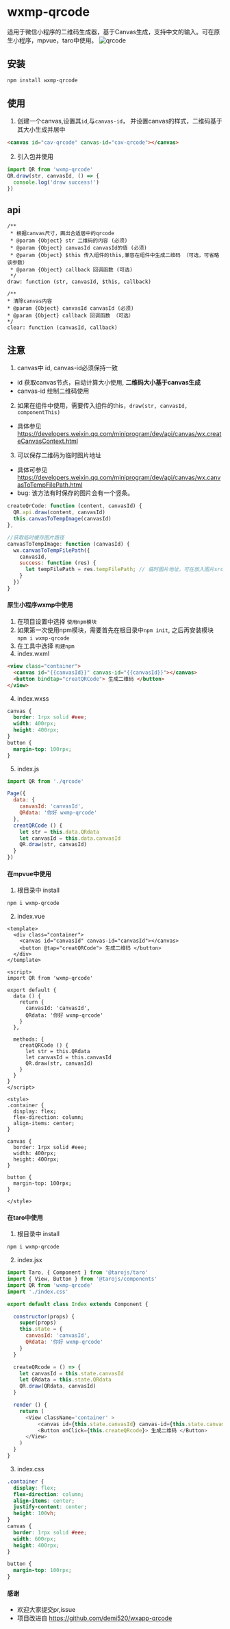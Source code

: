 # wxmp-qrcode
适用于微信小程序的二维码生成器，基于Canvas生成，支持中文的输入。可在原生小程序，mpvue，taro中使用。
![qrcode](/doc/img/qrcode.png)
## 安装
```bash
npm install wxmp-qrcode
```

## 使用
1. 创建一个canvas,设置其`id`,与`canvas-id`， 并设置canvas的样式，二维码基于其大小生成并居中
```html
<canvas id="cav-qrcode" canvas-id="cav-qrcode"></canvas>
```
2. 引入包并使用
```javascript
import QR from 'wxmp-qrcode'
QR.draw(str, canvasId, () => {
  console.log('draw success!')  
})
```

## api
```javscript
/**
 * 根据canvas尺寸，画出合适居中的qrcode
 * @param {Object} str 二维码的内容 (必须)
 * @param {Object} canvasId canvasId的值 (必须)
 * @param {Object} $this 传入组件的this,兼容在组件中生成二维码 （可选，可省略该参数）
 * @param {Object} callback 回调函数 (可选)
 */
draw: function (str, canvasId, $this, callback)

/**
* 清除canvas内容
* @param {Object} canvasId canvasId (必须)
* @param {Object} callback 回调函数 （可选）
*/
clear: function (canvasId, callback) 
```

## 注意
1. canvas中 id, canvas-id必须保持一致

  - id 获取canvas节点，自动计算大小使用, **二维码大小基于canvas生成**
  - canvas-id 绘制二维码使用

2. 如果在组件中使用，需要传入组件的this，`draw(str, canvasId, componentThis)`

  - 具体参见 https://developers.weixin.qq.com/miniprogram/dev/api/canvas/wx.createCanvasContext.html

3. 可以保存二维码为临时图片地址

  - 具体可参见 https://developers.weixin.qq.com/miniprogram/dev/api/canvas/wx.canvasToTempFilePath.html
  - bug: 该方法有时保存的图片会有一个竖条。
```javascript
createQrCode: function (content, canvasId) {
  QR.api.draw(content, canvasId)
  this.canvasToTempImage(canvasId)
},

//获取临时缓存图片路径
canvasToTempImage: function (canvasId) {
  wx.canvasToTempFilePath({
    canvasId, 
    success: function (res) {
      let tempFilePath = res.tempFilePath; // 临时图片地址，可在放入图片src中使用
    }
  })
}
```


#### 原生小程序wxmp中使用

1. 在项目设置中选择 `使用npm模块`
2. 如果第一次使用npm模块，需要首先在根目录中`npm init`, 之后再安装模块 `npm i wxmp-qrcode` 
3. 在工具中选择 `构建npm`
4. index.wxml
```html
<view class="container">
  <canvas id="{{canvasId}}" canvas-id="{{canvasId}}"></canvas>
  <button bindtap="creatQRCode"> 生成二维码 </button>
</view>
```
4. index.wxss
```css
canvas {
  border: 1rpx solid #eee;
  width: 400rpx;
  height: 400rpx;
}
button {
  margin-top: 100rpx;
}
```
5. index.js
```javascript
import QR from './qrcode'

Page({
  data: {
    canvasId: 'canvasId',
    QRdata: '你好 wxmp-qrcode'
  },
  creatQRCode () {
    let str = this.data.QRdata
    let canvasId = this.data.canvasId
    QR.draw(str, canvasId)
  }
})
```

#### 在mpvue中使用

1. 根目录中 install 
```bash
npm i wxmp-qrcode
```

2. index.vue
```vue
<template>
  <div class="container">
    <canvas id="canvasId" canvas-id="canvasId"></canvas>
    <button @tap="creatQRCode"> 生成二维码 </button>
  </div>
</template>

<script>
import QR from 'wxmp-qrcode'

export default {
  data () {
    return {
      canvasId: 'canvasId',
      QRdata: '你好 wxmp-qrcode'
    }
  },

  methods: {
    creatQRCode () {
      let str = this.QRdata
      let canvasId = this.canvasId
      QR.draw(str, canvasId)
    }
  }
}
</script>

<style>
.container {
  display: flex;
  flex-direction: column;
  align-items: center;
}

canvas {
  border: 1rpx solid #eee;
  width: 400rpx;
  height: 400rpx;
}

button {
  margin-top: 100rpx;
}

</style>

```

#### 在taro中使用

1. 根目录中 install 
```bash
npm i wxmp-qrcode
```

2. index.jsx
```javascript
import Taro, { Component } from '@tarojs/taro'
import { View, Button } from '@tarojs/components'
import QR from 'wxmp-qrcode'
import './index.css'

export default class Index extends Component {

  constructor(props) {
    super(props)
    this.state = {
      canvasId: 'canvasId',
      QRdata: '你好 wxmp-qrcode'
    }
  }

  createQRcode = () => {
    let canvasId = this.state.canvasId
    let QRdata = this.state.QRdata
    QR.draw(QRdata, canvasId)
  }

  render () {
    return (
      <View className='container' >
          <canvas id={this.state.canvasId} canvas-id={this.state.canvasId}></canvas>
          <Button onClick={this.createQRcode}> 生成二维码 </Button>
      </View>
    )
  }
}

```
3. index.css
```css
.container {
  display: flex;
  flex-direction: column;
  align-items: center;
  justify-content: center;
  height: 100vh;
}
canvas {
  border: 1rpx solid #eee;
  width: 600rpx;
  height: 400rpx;
}

button {
  margin-top: 100rpx;
}

```

#### 感谢
- 欢迎大家提交pr,issue
- 项目改进自 https://github.com/demi520/wxapp-qrcode

